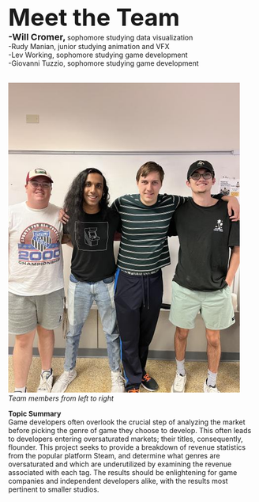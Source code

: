 <!DOCTYPE html>
<html>
  
<body>
  <font size = "8"> <b> Meet the Team </font> </b> <br>
  <font size = "4"> <b>-Will Cromer,</font> </b> sophomore studying data visualization <br>
  -Rudy Manian, junior studying animation and VFX <br>
  -Lev Working, sophomore studying game development <br>
  -Giovanni Tuzzio, sophomore studying game development <br>
  <br>

  <img src="docs/assets/images/IMG_9739 (1).jpg" alt="Team Members"> <br>
  *Team members from left to right* <br>


  **Topic Summary** <br>
  Game developers often overlook the crucial step of analyzing the market before picking the genre of
  game they choose to develop. This often leads to developers entering oversaturated markets; their
  titles, consequently, flounder. This project seeks to provide a breakdown of revenue statistics from the
  popular platform Steam, and determine what genres are oversaturated and which are underutilized by
  examining the revenue associated with each tag. The results should be enlightening for game companies
  and independent developers alike, with the results most pertinent to smaller studios. 
 </body>
